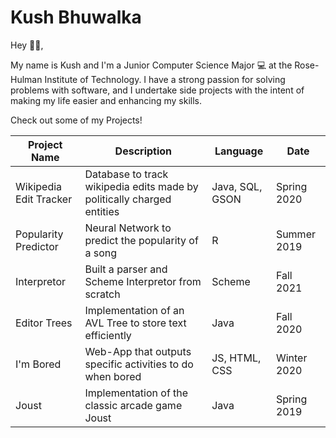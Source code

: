 <h1> Kush Bhuwalka </h1>

Hey 👋👋, 
 
 My name is Kush and I'm a Junior Computer Science Major 💻 at the Rose-Hulman Institute of Technology. I have a strong passion for solving problems with software, and I undertake side projects with the intent of making my life easier and enhancing my skills. 

Check out some of my Projects!

Project Name | Description | Language | Date
------------ | -------------|------------ | -------------
Wikipedia Edit Tracker | Database to track wikipedia edits made by politically charged entities | Java, SQL, GSON | Spring 2020
Popularity Predictor | Neural Network to predict the popularity of a song | R | Summer 2019
Interpretor | Built a parser and Scheme Interpretor from scratch | Scheme | Fall 2021
Editor Trees | Implementation of an AVL Tree to store text efficiently | Java | Fall 2020 
I'm Bored | Web-App that outputs specific activities to do when bored | JS, HTML, CSS | Winter 2020
Joust | Implementation of the classic arcade game Joust | Java | Spring 2019 


